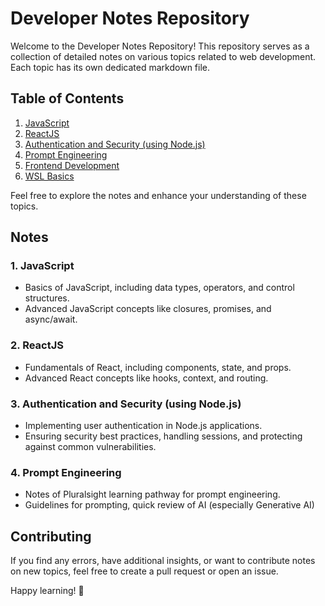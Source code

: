 # Developer Notes Repository

Welcome to the Developer Notes Repository! This repository serves as a collection of detailed notes on various topics related to web development. Each topic has its own dedicated markdown file.

## Table of Contents

1. [JavaScript](language/JavaScript.md)
2. [ReactJS](frontend/ReactJS.md)
3. [Authentication and Security (using Node.js)](cybersecurity/Authentication%20and%20Security.md)
4. [Prompt Engineering](prompt_engineering/PromptEngineering.md)
5. [Frontend Development](frontend/frontend_basics.md)
6. [WSL Basics](os/WSL.md)

Feel free to explore the notes and enhance your understanding of these topics.

## Notes

### 1. JavaScript

- Basics of JavaScript, including data types, operators, and control structures.
- Advanced JavaScript concepts like closures, promises, and async/await.

### 2. ReactJS

- Fundamentals of React, including components, state, and props.
- Advanced React concepts like hooks, context, and routing.

### 3. Authentication and Security (using Node.js)

- Implementing user authentication in Node.js applications.
- Ensuring security best practices, handling sessions, and protecting against common vulnerabilities.

### 4. Prompt Engineering
- Notes of Pluralsight learning pathway for prompt engineering.
- Guidelines for prompting, quick review of AI (especially Generative AI)

## Contributing

If you find any errors, have additional insights, or want to contribute notes on new topics, feel free to create a pull request or open an issue.

Happy learning! 🚀

